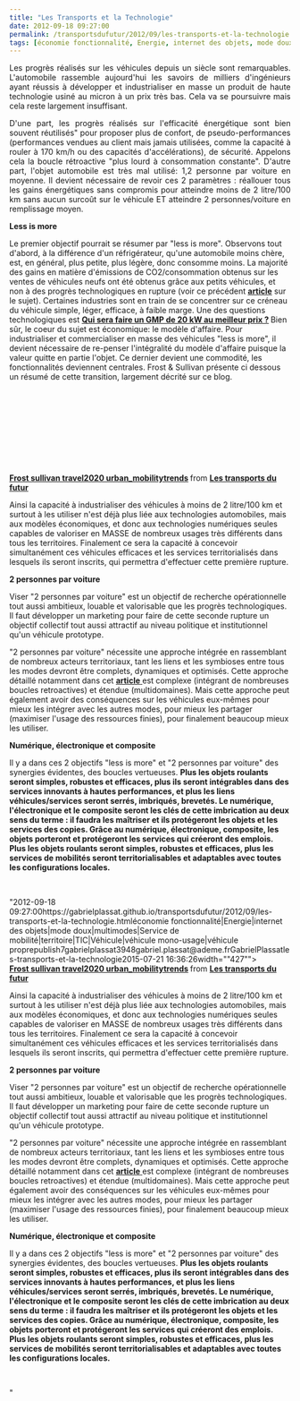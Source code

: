 ```yaml
---
title: "Les Transports et la Technologie"
date: 2012-09-18 09:27:00
permalink: /transportsdufutur/2012/09/les-transports-et-la-technologie.html
tags: [économie fonctionnalité, Energie, internet des objets, mode doux, multimodes, Service de mobilité, territoire, TIC, Véhicule, véhicule mono-usage, véhicule propre]
---
```


<p style="text-align: justify;">Les progrès réalisés sur les véhicules depuis un siècle sont remarquables. L'automobile rassemble aujourd'hui les savoirs de milliers d'ingénieurs ayant réussis à développer et industrialiser en masse un produit de haute technologie usiné au micron à un prix très bas. Cela va se poursuivre mais cela reste largement insuffisant. </p> <p style="text-align: justify;">D'une part, les progrès réalisés sur l'efficacité énergétique sont bien souvent réutilisés" pour proposer plus de confort, de pseudo-performances (performances vendues au client mais jamais utilisées, comme la capacité à rouler à 170 km/h ou des capacités d'accélérations), de sécurité. Appelons cela la boucle rétroactive "plus lourd à consommation constante". D'autre part, l'objet automobile est très mal utilisé: 1,2 personne par voiture en moyenne. Il devient nécessaire de revoir ces 2 paramètres : réallouer tous les gains énergétiques sans compromis pour atteindre moins de 2 litre/100 km sans aucun surcoût sur le véhicule ET atteindre 2 personnes/voiture en remplissage moyen. </p>  <!--more-->   <p style=""text-align: justify><strong>Less is more</strong></p> <p style=""text-align: justify>Le premier objectif pourrait se résumer par "less is more". Observons tout d'abord, à la différence d'un réfrigérateur, qu'une automobile moins chère, est, en général, plus petite, plus légère, donc consomme moins. La majorité des gains en matière d'émissions de CO2/consommation obtenus sur les ventes de véhicules neufs ont été obtenus grâce aux petits véhicules, et non à des progrès technologiques en rupture (voir ce précédent <a href="https://gabrielplassat.github.io/transportsdufutur/2010/03/less-is-more-2.html"" target=""_blank""><strong>article</strong></a> sur le sujet). Certaines industries sont en train de se concentrer sur ce créneau du véhicule simple, léger, efficace, à faible marge. Une des questions technologiques est <strong><a href="https://gabrielplassat.github.io/transportsdufutur/2010/01/qui-sera-capable-de-faire-un-gmp-de-20-kw-au-meilleur-prix-.html"" target=""_blank"">Qui sera faire un GMP de 20 kW au meilleur prix ?</a> </strong>Bien sûr, le coeur du sujet est économique: le modèle d'affaire. Pour industrialiser et commercialiser en masse des véhicules "less is more", il devient nécessaire de re-penser l'intégralité du modèle d'affaire puisque la valeur quitte en partie l'objet. Ce dernier devient une commodité, les fonctionnalités deviennent centrales. Frost & Sullivan présente ci dessous un résumé de cette transition, largement décrité sur ce blog.</p> <iframe frameborder=""0"" height=""356"" marginheight=""0"" marginwidth=""0"" scrolling=""no"" src=""http://fr.slideshare.net/slideshow/embed_code/10498762"" style=""border: 1px solid #CCC border-width: 1px 1px 0 margin-bottom: 5px width=""427""> </iframe> <div style=""margin-bottom: 5px> <strong> <a href=""http://fr.slideshare.net/transportsdufutur/frost-sullivan-travel2020-urbanmobilitytrends"" target=""_blank"" title=""Frost sullivan travel2020 urban_mobilitytrends"">Frost sullivan travel2020 urban_mobilitytrends</a> </strong> from <strong><a href=""http://fr.slideshare.net/transportsdufutur"" target=""_blank"">Les transports du futur</a></strong> </div> <p style=""text-align: justify>Ainsi la capacité à industrialiser des véhicules à moins de 2 litre/100 km et surtout à les utiliser n'est déjà plus liée aux technologies automobiles, mais aux modèles économiques, et donc aux technologies numériques seules capables de valoriser en MASSE de nombreux usages très différents dans tous les territoires. Finalement ce sera la capacité à concevoir simultanément ces véhicules efficaces et les services territorialisés dans lesquels ils seront inscrits, qui permettra d'effectuer cette première rupture.</p> <p style=""text-align: justify><strong>2 personnes par voiture</strong></p> <p style=""text-align: justify>Viser "2 personnes par voiture" est un objectif de recherche opérationnelle tout aussi ambitieux, louable et valorisable que les progrès technologiques. Il faut développer un marketing pour faire de cette seconde rupture un objectif collectif tout aussi attractif au niveau politique et institutionnel qu'un véhicule prototype. </p> <p style=""text-align: justify>"2 personnes par voiture" nécessite une approche intégrée en rassemblant de nombreux acteurs territoriaux, tant les liens et les symbioses entre tous les modes devront être complets, dynamiques et optimisés. Cette approche détaillé notamment dans cet <a href="https://gabrielplassat.github.io/transportsdufutur/2012/09/developpez-et-implementer-la-mobilite-multimodale-dans-votre-territoire.html"" target=""_blank""><strong>article</strong> </a>est complexe (intégrant de nombreuses boucles retroactives) et étendue (multidomaines). Mais cette approche peut également avoir des conséquences sur les véhicules eux-mêmes pour mieux les intégrer avec les autres modes, pour mieux les partager (maximiser l'usage des ressources finies), pour finalement beaucoup mieux les utiliser.</p> <p style=""text-align: justify><strong>Numérique, électronique et composite</strong></p> <p style=""text-align: justify>Il y a dans ces 2 objectifs "less is more" et "2 personnes par voiture" des synergies évidentes, des boucles vertueuses. <strong>Plus les objets roulants seront simples, robustes et efficaces, plus ils seront intégrables dans des services innovants à hautes performances, et plus les liens véhicules/services seront serrés, imbriqués, brevetés. Le numérique, l'électronique et le composite seront les clés de cette imbrication au deux sens du terme : il faudra les maîtriser et ils protégeront les objets et les services des copies. Grâce au numérique, électronique, composite, les objets porteront et protégeront les services qui créeront des emplois. Plus les objets roulants seront simples, robustes et efficaces, plus les services de mobilités seront territorialisables et adaptables avec toutes les configurations locales.</strong> </p> <p style=""text-align: justify> </p>"2012-09-18 09:27:00https://gabrielplassat.github.io/transportsdufutur/2012/09/les-transports-et-la-technologie.htmléconomie fonctionnalité|Energie|internet des objets|mode doux|multimodes|Service de mobilité|territoire|TIC|Véhicule|véhicule mono-usage|véhicule proprepublish7gabrielplassat3948gabriel.plassat@ademe.frGabrielPlassatles-transports-et-la-technologie2015-07-21 16:36:26width=""427""> </iframe> <div style=""margin-bottom: 5px> <strong> <a href=""http://fr.slideshare.net/transportsdufutur/frost-sullivan-travel2020-urbanmobilitytrends"" target=""_blank"" title=""Frost sullivan travel2020 urban_mobilitytrends"">Frost sullivan travel2020 urban_mobilitytrends</a> </strong> from <strong><a href=""http://fr.slideshare.net/transportsdufutur"" target=""_blank"">Les transports du futur</a></strong> </div> <p style=""text-align: justify>Ainsi la capacité à industrialiser des véhicules à moins de 2 litre/100 km et surtout à les utiliser n'est déjà plus liée aux technologies automobiles, mais aux modèles économiques, et donc aux technologies numériques seules capables de valoriser en MASSE de nombreux usages très différents dans tous les territoires. Finalement ce sera la capacité à concevoir simultanément ces véhicules efficaces et les services territorialisés dans lesquels ils seront inscrits, qui permettra d'effectuer cette première rupture.</p> <p style=""text-align: justify><strong>2 personnes par voiture</strong></p> <p style=""text-align: justify>Viser "2 personnes par voiture" est un objectif de recherche opérationnelle tout aussi ambitieux, louable et valorisable que les progrès technologiques. Il faut développer un marketing pour faire de cette seconde rupture un objectif collectif tout aussi attractif au niveau politique et institutionnel qu'un véhicule prototype. </p> <p style=""text-align: justify>"2 personnes par voiture" nécessite une approche intégrée en rassemblant de nombreux acteurs territoriaux, tant les liens et les symbioses entre tous les modes devront être complets, dynamiques et optimisés. Cette approche détaillé notamment dans cet <a href="https://gabrielplassat.github.io/transportsdufutur/2012/09/developpez-et-implementer-la-mobilite-multimodale-dans-votre-territoire.html"" target=""_blank""><strong>article</strong> </a>est complexe (intégrant de nombreuses boucles retroactives) et étendue (multidomaines). Mais cette approche peut également avoir des conséquences sur les véhicules eux-mêmes pour mieux les intégrer avec les autres modes, pour mieux les partager (maximiser l'usage des ressources finies), pour finalement beaucoup mieux les utiliser.</p> <p style=""text-align: justify><strong>Numérique, électronique et composite</strong></p> <p style=""text-align: justify>Il y a dans ces 2 objectifs "less is more" et "2 personnes par voiture" des synergies évidentes, des boucles vertueuses. <strong>Plus les objets roulants seront simples, robustes et efficaces, plus ils seront intégrables dans des services innovants à hautes performances, et plus les liens véhicules/services seront serrés, imbriqués, brevetés. Le numérique, l'électronique et le composite seront les clés de cette imbrication au deux sens du terme : il faudra les maîtriser et ils protégeront les objets et les services des copies. Grâce au numérique, électronique, composite, les objets porteront et protégeront les services qui créeront des emplois. Plus les objets roulants seront simples, robustes et efficaces, plus les services de mobilités seront territorialisables et adaptables avec toutes les configurations locales.</strong> </p> <p style=""text-align: justify> </p>"
